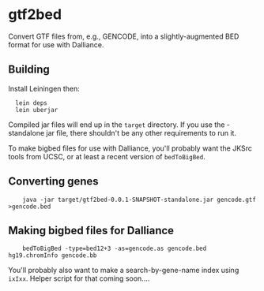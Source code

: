 gtf2bed
=======

Convert GTF files from, e.g., GENCODE, into a slightly-augmented BED format for use with
Dalliance.

Building
--------

Install Leiningen then:

      lein deps
      lein uberjar

Compiled jar files will end up in the `target` directory.  If you use the -standalone jar file,
there shouldn't be any other requirements to run it.

To make bigbed files for use with Dalliance, you'll probably want the JKSrc tools from UCSC, or
at least a recent version of `bedToBigBed`.

Converting genes
----------------

		java -jar target/gtf2bed-0.0.1-SNAPSHOT-standalone.jar gencode.gtf >gencode.bed

Making bigbed files for Dalliance
---------------------------------

		bedToBigBed -type=bed12+3 -as=gencode.as gencode.bed hg19.chromInfo gencode.bb

You'll probably also want to make a search-by-gene-name index using `ixIxx`.  Helper script
for that coming soon....